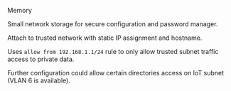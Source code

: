 Memory

Small network storage for secure configuration and password manager.

Attach to trusted network with static IP assignment and hostname.

Uses `allow from 192.168.1.1/24` rule to only allow trusted subnet traffic access to private data.

Further configuration could allow certain directories access on IoT subnet (VLAN 6 is available).

